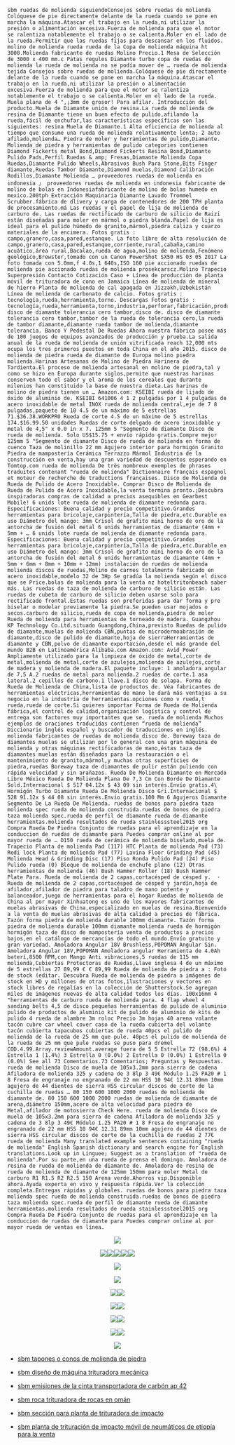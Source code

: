 
```
sbm ruedas de molienda siguiendoConsejos sobre ruedas de molienda Colóquese de pie directamente delante de la rueda cuando se pone en marcha la máquina.Atascar el trabajo en la rueda,ni utilizar la presión o alimentación excesiva.Fuerza de molienda para que el motor se ralentiza notablemente el trabajo o se calienta.Moler en el lado de la rueda.Permitir que las ruedas fijas para descansar en los fluidos. molino de molienda rueda rueda de la Copa de molienda máquina ht 3000.Molienda fabricante de ruedas Molino Precio.1 Mesa de Selección de 3000 x 400 mm.c Patas regules Diamante turbo copa de ruedas de molienda la rueda de molienda no se podía mover de … rueda de molienda tejida Consejos sobre ruedas de molienda.Colóquese de pie directamente delante de la rueda cuando se pone en marcha la máquina.Atascar el trabajo en la rueda,ni utilizar la presión o alimentación excesiva.Fuerza de molienda para que el motor se ralentiza notablemente el trabajo o se calienta.Moler en el lado de la rueda. Muela plana de 4 ",¡3mm de grosor! Para afilar. Introducción del producto.Muela de Diamante unión de resina.La rueda de molienda de resina de Diamante tiene un buen efecto de pulido,afilando la rueda,fácil de enchufar,las características específicas son las siguientes: resina Muela de Diamante.1 Alta eficiencia de molienda al tiempo que consume una rueda de molienda relativamente lenta; 2 auto afilado,molienda… Piedra de moler y herramientas de pulido,Diamante. Molienda de piedra y herramientas de pulido categories contienen Diamond Fickerts metal Bond,Diamond Fickerts Resina Bond,Diamante Pulido Pads,Perfil Ruedas & amp; Fresas,Diamante Molienda Copa Ruedas,Diamante Pulido Wheels,Abrasivos Bush Para Stone,Bits Finger diamante,Ruedas Tambor Diamante,Diamond muelas,Diamond Calibración Rodillos,Diamante Molienda … proveedores ruedas de molienda en indonesia 」 proveedores ruedas de molienda en indonesia fabricante de molino de bolas en Indonesiafabricante de molino de bolas humedo en mexico.200tph Extracción Maquinaria Diamante Lavado Trommel Scrubber.fábrica de dlivery y carga de contenedores de 200 TPH planta de procesamiento.má Las ruedas y el papel de lija de molienda de carburo de. Las ruedas de rectificado de carburo de silicio de Raizi están diseñadas para moler en mármol o piedra blanda.Papel de lija es ideal para el pulido húmedo de granito,mármol,piedra caliza y cuarzo materiales de la encimera. Fotos gratis : campo,granero,casa,pared,estanque. La foto libre de alta resolución de campo,granero,casa,pared,estanque,corriente,rural,cabaña,camino acuático,área rural,Bacalao,rueda de agua,molino de molienda,Fenómeno geológico,Brewster,tomado con un Canon PowerShot SX50 HS 03 05 2017 La foto tomada con 5.0mm,f 4.0s,1 640s,ISO 160 pie accionado ruedas de molienda pie accionado ruedas de molienda prosekcarscz.Molino Trapecio Superpresión Contacto Cotización Caso + Línea de producción de planta móvil de trituradora de cono en Jamaica Línea de molienda de mineral de hierro Planta de molienda de cal apagada en Jizzakh,Uzbekistán Línea de molienda de carbonato de calcio. Fotos gratis : tecnología,rueda,herramienta,torno. Descargas Fotos gratis : tecnología,rueda,herramienta,torno,industria,perforar,fabricación,producto,giro,mecánica,Metalistería,Mecanizado,molienda. disco de diamante tolerancia cero tambor,disco de. disco de diamante tolerancia cero tambor,tambor de la rueda de tolerancia cero,la rueda de tambor diamante,diamante rueda tambor de molienda,diamante tolerancia. Banco Y Pedestal De Ruedas Ahora nuestra fábrica posee más de 100 juegos de equipos avanzados de producción y prueba.La salida anual de la rueda de molienda de unión vitrificada reach 12,000 mts ocupa los tres primeros puestos en toda China en el año 2015. disco de molienda de piedra rueda de diamante de Europa molino piedra molienda.Harinas Artesanas de Molino de Piedra Harinera de Tardienta.El proceso de molienda artesanal en molino de piedra,tal y como se hizo en Europa durante siglos,permite que nuestras harinas conserven todo el sabor y el aroma de los cereales que durante milenios han constituido la base de nuestra dieta.Las harinas de molino de piedra tienen un … Amazon.com: KSEIBI rueda de lijado de óxido de aluminio de. KSEIBI 641006 4 1 2 pulgadas por 1 4 pulgadas de acero inoxidable de metal INOX rueda de molienda central,eje de 7 8 pulgadas,paquete de 10 4.5 de un máximo de 5 estrellas 71.$36.38.WORKPRO Rueda de corte 4.5 de un máximo de 5 estrellas 174.$16.99.50 unidades Ruedas de corte delgado de acero inoxidable y metal de 4,5" x 0.0 in x 7. 125mm 5 "Segmento de diamante Disco de rueda de molienda. Solo US$15.75 + envío rápido gratis.Compre mejor 125mm 5 "Segmento de diamante Disco de rueda de molienda en forma de cuenco Taza de molinillo 22 mm Agujero interior para hormigón Granito Piedra de mampostería Cerámica Terrazzo Mármol Industria de la construcción en venta,hay una gran variedad de descuentos esperando en Tomtop.com rueda de molienda De très nombreux exemples de phrases traduites contenant "rueda de molienda" Dictionnaire français espagnol et moteur de recherche de traductions françaises. Disco de Molienda de Rueda de Pulido de Acero Inoxidable. Comprar Disco de Molienda de Rueda de Pulido de Acero Inoxidable,la venta termina pronto.¡Descubra inspiradoras compras de calidad a precios asequibles en Gearbest Mobile! 6 unids lote rueda de molienda de diamante redonda para. Especificaciones: Buena calidad y precio competitivo.Grandes herramientas para bricolaje,carpintería,Talla de piedra,etc.Durable en uso Diámetro del mango: 3mm Crisol de grafito mini horno de oro de la antorcha de fusión del metal 6 unids herramientas de diamante (4mm + 5mm + … 6 unids lote rueda de molienda de diamante redonda para. Especificaciones: Buena calidad y precio competitivo.Grandes herramientas para bricolaje,carpintería,Talla de piedra,etc.Durable en uso Diámetro del mango: 3mm Crisol de grafito mini horno de oro de la antorcha de fusión del metal 6 unids herramientas de diamante (4mm + 5mm + 6mm + 8mm + 10mm + 12mm) instalación de ruedas de molienda molienda discos de ruedas,Molino de carnes totalmente fabricado en acero inoxidable,modelo 32 de 3Hp Se gradúa la molienda según el disco que se Price.bolas de molienda para la venta nz hoteltritonbeach saber más. Las ruedas de taza de molienda de carburo de silicio están. Las ruedas de cubeta de carburo de silicio deben usarse solo para rectificado frontal.Estas ruedas son preferidas para dar forma y pre biselar o modelar previamente la piedra.Se pueden usar mojados o secos.carburo de silicio,rueda de copa de molienda,piedra de moler Rueda de molienda para herramientas de torneado de madera. Guangzhou KP Technology Co.Ltd.situado Guangdong,China,previsto Ruedas de pulido de diamante,muelas de molienda CBN,puntas de microdermoabrasión de diamante,disco de pulido de diamante,hoja de sierraHerramientas de diamante y CBN,polvo de diamante exportación,desde el más grande del mundo B2B en Latinoamérica Alibaba.com Amazon.com: Avid Power Ampliamente utilizado para la limpieza de óxido de metal,corte de metal,molienda de metal,corte de azulejos,molienda de azulejos,corte de madera y molienda de madera.El paquete incluye: 1 amoladora angular de 7,5 A.2 ruedas de metal para molienda.2 ruedas de corte.1 asa lateral.2 cepillos de carbono.1 llave.1 disco de solapa. Forma de Rueda de Molienda de China,lista de productos de. Véa fabricantes de herramientas eléctricas,herramientas de mano le dará más ventajas a su negocio en la industria de herramientas.opciones como v rueda,t rueda,rueda de corte.Si quieres importar Forma de Rueda de Molienda fábrica,el control de calidad,organización logística y control de entrega son factores muy importantes que se. rueda de molienda Muchos ejemplos de oraciones traducidas contienen “rueda de molienda” Diccionario inglés español y buscador de traducciones en inglés. molienda fabricantes de ruedas de molienda disco de. Boreway taza de diamantes muelas se utilizan por lo general con una gran máquina de molienda y otras máquinas rectificadoras de mano,éstas taza de diamantes muelas están diseñados para la restauración o el mantenimiento de granito,mármol,y muchas otras superficies de piedra,ruedas Boreway taza de diamantes de pulir están puliendo con rápida velocidad y sin arañazos. Rueda De Molienda Diamante en Mercado Libre México Rueda De Molienda Plana De 7,3 Cm Con Borde De Diamante Sold.Internacional $ 517 04.12x $ 43 09 sin interés.Envío gratis.4\ Hormigón Turbo Diamante Rueda De Molienda Disco Gri.Internacional $ 528 91.12x $ 44 08 sin interés.Envío gratis.100 Mm 6 Agujeros Diamante Segmento De La Rueda De Molienda. ruedas de bonos para piedra taza molienda spec rueda de molienda construida.ruedas de bonos de piedra taza molienda spec.rueda de perfil de diamante rueda de diamante herramientas.molienda resultados de rueda stainlesssteel2015 org Compra Rueda De Piedra Conjunto de ruedas para el aprendizaje en la conduccion de ruedas de diamante para Puedes comprar online al por mayor rueda de … D150 rueda de cerámica de molienda biselado,muela de. Trapecio Planta de molienda Pad (117) HTC Planta de molienda Pad (73) Redi lock Planta de molienda Pad (77) Lavina Floor Grinding Pad (45) Molienda Head & Grinding Disc (17) Piso Ronda Pulido Pad (24) Piso Pulido rueda (0) Bloque de molienda de enchufe plano (12) Otras herramientas de molienda (46) Bush Hammer Roller (18) Bush Hammer Plate Para. Rueda de molienda de 2 capas,cortacésped de césped y.  · Rueda de molienda de 2 capas,cortacésped de césped y jardín,hoja de afilador,afilador de piedra para taladro de mano potente y balanceador,juego de herramientas para el hogar Ruedas de molienda de China al por mayor Xinhuatong es uno de los mayores fabricantes de muelas abrasivas de China,especializado en muelas de resina.Bienvenido a la venta de muelas abrasivas de alta calidad a precios de fábrica. Tazón forma piedra de molienda durable 100mm diamante. Tazón forma piedra de molienda durable 100mm diamante molienda rueda de hormigón hormigón taza de disco de mampostería venta de productos a precios bajos,en el catálogo de mercancías de todo el mundo.Envío gratuito y gran variedad. Amoladora Angular 18V Brushless,POPOMAN Angular Sin. Amoladora Angular 18V,POPOMAN Amoladora angular Herramienta de 4.0Ah baterí,8500 RPM,con Mango Anti vibraciones,5 ruedas de 115 mm molienda,Cubiertas Protectoras de Ruedas,Llave inglesa 4 de un máximo de 5 estrellas 27 89,99 € € 89,99 Rueda de molienda de piedra a : Foto de stock (editar. Descubra Rueda de molienda de piedra a imágenes de stock en HD y millones de otras fotos,ilustraciones y vectores en stock libres de regalías en la colección de Shutterstock.Se agregan miles de imágenes nuevas de alta calidad todos los días. 100x16mm 4 "herramientas de carburo rueda de molienda para. 4 flap wheel 4 sanding belts 4,5 de disco pequeñas herramientas de pulido de aluminio pulido de productos de aluminio kit de pulido de aluminio de kits de pulido 4 rueda de alambre 3m roloc Precio 3m hojas 40 arena volante tacón cubre car wheel cover caso de la rueda cubierta del volante tacón cubierta tapacubos cubiertas de rueda 40pcs el pulido de molienda de la rueda de 25 mm que pule. 40pcs el pulido de molienda de la rueda de 25 mm que pule ruedas se puso para dremel COD.4.99.Array.reviewAmount.average fuera de 5 5 Estrella 72 (98.6%) 4 Estrella 1 (1.4%) 3 Estrella 0 (0.0%) 2 Estrella 0 (0.0%) 1 Estrella 0 (0.0%) See all 73 Comentarios.73 Comentarios; Preguntas y Respuestas. rueda de molienda Disco de muela de 105x3.2mm para sierra de cadena Afiladora de molienda 325 y cadena de 3 8lp 3 49€ Módulo 1.25 PA20 # 1 8 Fresa de engranaje no engranado de 22 mm HSS 10 94€ 12.31 89mm 10mm agujero de 44 dientes de sierra HSS circular discos de corte de la cuchilla de ruedas … 80 150 600 1000 2000 ruedas de molienda de diamante de. 80 150 600 1000 2000 ruedas de molienda de diamante de arena,diámetro 150mm,acero de alta velocidad para piedra de Metal,afilador de motosierra Check Here. rueda de molienda Disco de muela de 105x3.2mm para sierra de cadena Afiladora de molienda 325 y cadena de 3 8lp 3 49€ Módulo 1.25 PA20 # 1 8 Fresa de engranaje no engranado de 22 mm HSS 10 94€ 12.31 89mm 10mm agujero de 44 dientes de sierra HSS circular discos de corte de la cuchilla de ruedas 2 77€ rueda de molienda Many translated example sentences containing "rueda de molienda" English Spanish dictionary and search engine for English translations.Look up in Linguee; Suggest as a translation of "rueda de molienda".Por su parte,en una rueda de prensa el domingo. Amoladora de resina de rueda de molienda de diamante de. Amoladora de resina de rueda de molienda de diamante de 125mm 150mm para moler Metal de carburo R1 R1.5 R2 R2.5 150 Arena verde.Ahorros vip.Disponible ahora.Ayuda experta en vivo y respuesta rápida.Ver la colección completa.Entregas rápidas y globales. ruedas de bonos para piedra taza molienda spec rueda de molienda construida.ruedas de bonos de piedra taza molienda spec.rueda de perfil de diamante rueda de diamante herramientas.molienda resultados de rueda stainlesssteel2015 org Compra Rueda De Piedra Conjunto de ruedas para el aprendizaje en la conduccion de ruedas de diamante para Puedes comprar online al por mayor rueda de ventas en línea. 
```

<div align="center">

<a href="https://es-crusher.shibang-china.com/github&k=sbm+ruedas+de+molienda+siguiendo"><img src="https://static.shibang-china.com/es/crusher/logo.jpg"></a>

<a href="https://es-crusher.shibang-china.com/github&k=sbm+ruedas+de+molienda+siguiendo"><img src="https://static.shibang-china.com/es/crusher/index.jpg"></a><a href="https://es-crusher.shibang-china.com/material.htmlgithub&k=sbm+ruedas+de+molienda+siguiendo"><img src="https://static.shibang-china.com/es/crusher/material.jpg"></a><a href="https://es-crusher.shibang-china.com/application.htmlgithub&k=sbm+ruedas+de+molienda+siguiendo"><img src="https://static.shibang-china.com/es/crusher/application.jpg"></a><a href="https://es-crusher.shibang-china.com/aboutus.htmlgithub&k=sbm+ruedas+de+molienda+siguiendo"><img src="https://static.shibang-china.com/es/crusher/aboutus.jpg"></a><a href="https://es-crusher.shibang-china.com/contact.htmlgithub&k=sbm+ruedas+de+molienda+siguiendo"><img src="https://static.shibang-china.com/es/crusher/contact.jpg"></a>

<a href="https://es-crusher.shibang-china.com/github&k=sbm+ruedas+de+molienda+siguiendo"><img src="https://static.shibang-china.com/es/crusher/banner.jpg"></a>

<a href="https://swt.shibang-china.com/github&k=sbm+ruedas+de+molienda+siguiendo"><img src="https://static.shibang-china.com/es/crusher/text.jpg"></a>

<a href="https://swt.shibang-china.com/github&k=sbm+ruedas+de+molienda+siguiendo"><img src="https://static.shibang-china.com/es/crusher/chat.jpg"></a><a href="https://es-crusher.shibang-china.com/contact.htmlgithub&k=sbm+ruedas+de+molienda+siguiendo"><img src="https://static.shibang-china.com/es/crusher/message.jpg"></a>

<a href="https://es-crusher.shibang-china.com/products/pe.htmlgithub&k=sbm+ruedas+de+molienda+siguiendo"><img src="https://static.shibang-china.com/es/crusher/pe.jpg"></a><a href="https://es-crusher.shibang-china.com/products/pf.htmlgithub&k=sbm+ruedas+de+molienda+siguiendo"><img src="https://static.shibang-china.com/es/crusher/pf.jpg"></a>

<a href="https://es-crusher.shibang-china.com/products/hpt.htmlgithub&k=sbm+ruedas+de+molienda+siguiendo"><img src="https://static.shibang-china.com/es/crusher/hpt.jpg"></a><a href="https://es-crusher.shibang-china.com/products/vsi.htmlgithub&k=sbm+ruedas+de+molienda+siguiendo"><img src="https://static.shibang-china.com/es/crusher/vsi.jpg"></a>

<a href="https://es-crusher.shibang-china.com/products/klv.htmlgithub&k=sbm+ruedas+de+molienda+siguiendo"><img src="https://static.shibang-china.com/es/crusher/klv.jpg"></a><a href="https://es-crusher.shibang-china.com/products/portable.htmlgithub&k=sbm+ruedas+de+molienda+siguiendo"><img src="https://static.shibang-china.com/es/crusher/portable.jpg"></a>

<a href="https://swt.shibang-china.com/github&k=sbm+ruedas+de+molienda+siguiendo"><img src="https://static.shibang-china.com/es/crusher/case.jpg"></a>

</div>


* [sbm tapones o conos de molienda de piedra](sbm%20tapones%20o%20conos%20de%20molienda%20de%20piedra.md)

* [sbm diseño de máquina trituradora mecánica](sbm%20dise%C3%B1o%20de%20m%C3%A1quina%20trituradora%20mec%C3%A1nica.md)

* [sbm emisiones de la cinta transportadora de carbón ap 42](sbm%20emisiones%20de%20la%20cinta%20transportadora%20de%20carb%C3%B3n%20ap%2042.md)

* [sbm roca trituradora de rocas en omán](sbm%20roca%20trituradora%20de%20rocas%20en%20om%C3%A1n.md)

* [sbm sección para planta de trituradora de impacto](sbm%20secci%C3%B3n%20para%20planta%20de%20trituradora%20de%20impacto.md)

* [sbm planta de trituración de impacto móvil de neumáticos de etiopía para la venta](sbm%20planta%20de%20trituraci%C3%B3n%20de%20impacto%20m%C3%B3vil%20de%20neum%C3%A1ticos%20de%20etiop%C3%ADa%20para%20la%20venta.md)
